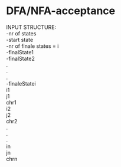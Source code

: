 # DFA/NFA-acceptance
INPUT STRUCTURE:  
  -nr of states  
  -start state  
  -nr of finale states = i  
  -finalState1  
  -finalState2  
  .  
  .  
  .  
  -finaleStatei   
  i1  
  j1  
  chr1  
  i2  
  j2  
  chr2  
  .  
  .  
  .  
  in  
  jn  
  chrn  